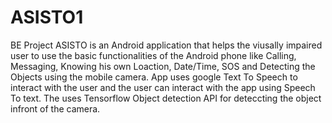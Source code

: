 # ASISTO1
BE Project ASISTO is an Android application that helps the viusally impaired user to use the basic functionalities of the Android phone like Calling, Messaging, Knowing his own Loaction, Date/Time, SOS and Detecting the Objects using the mobile camera. App uses google Text To Speech to interact with the user and the user can interact with the app using Speech To text. The uses Tensorflow Object detection API for deteccting the object infront of the camera.

